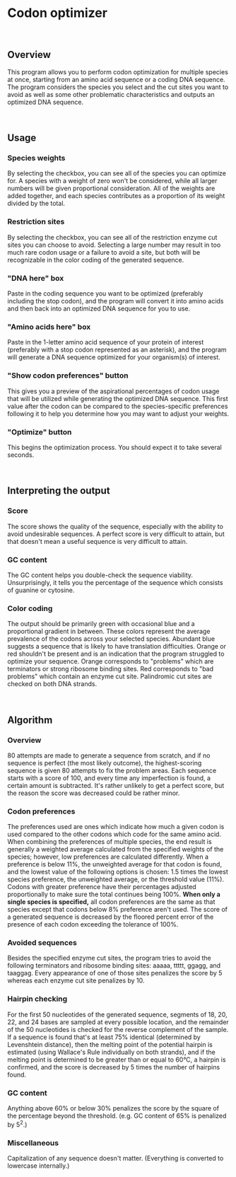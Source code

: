 # Codon optimizer

<br>

## Overview
This program allows you to perform codon optimization for multiple species at once, starting from an amino acid sequence or a coding DNA sequence. The program considers the species you select and the cut sites you want to avoid as well as some other problematic characteristics and outputs an optimized DNA sequence.

<br>

## Usage
### Species weights
By selecting the checkbox, you can see all of the species you can optimize for. A species with a weight of zero won't be considered, while all larger numbers will be given proportional consideration. All of the weights are added together, and each species contributes as a proportion of its weight divided by the total.
### Restriction sites
By selecting the checkbox, you can see all of the restriction enzyme cut sites you can choose to avoid. Selecting a large number may result in too much rare codon usage or a failure to avoid a site, but both will be recognizable in the color coding of the generated sequence.
### "DNA here" box
Paste in the coding sequence you want to be optimized (preferably including the stop codon), and the program will convert it into amino acids and then back into an optimized DNA sequence for you to use.
### "Amino acids here" box
Paste in the 1-letter amino acid sequence of your protein of interest (preferably with a stop codon represented as an asterisk), and the program will generate a DNA sequence optimized for your organism(s) of interest.
### "Show codon preferences" button
This gives you a preview of the aspirational percentages of codon usage that will be utilized while generating the optimized DNA sequence. This first value after the codon can be compared to the species-specific preferences following it to help you determine how you may want to adjust your weights.
### "Optimize" button
This begins the optimization process. You should expect it to take several seconds.

<br>

## Interpreting the output
### Score
The score shows the quality of the sequence, especially with the ability to avoid undesirable sequences. A perfect score is very difficult to attain, but that doesn't mean a useful sequence is very difficult to attain.
### GC content
The GC content helps you double-check the sequence viability. Unsurprisingly, it tells you the percentage of the sequence which consists of guanine or cytosine.
### Color coding
The output should be primarily green with occasional blue and a proportional gradient in between. These colors represent the average prevalence of the codons across your selected species. Abundant blue suggests a sequence that is likely to have translation difficulties. Orange or red shouldn't be present and is an indication that the program struggled to optimize your sequence. Orange corresponds to "problems" which are terminators or strong ribosome binding sites. Red corresponds to "bad problems" which contain an enzyme cut site. Palindromic cut sites are checked on both DNA strands.

<br>

## Algorithm
### Overview
80 attempts are made to generate a sequence from scratch, and if no sequence is perfect (the most likely outcome), the highest-scoring sequence is given 80 attempts to fix the problem areas. Each sequence starts with a score of 100, and every time any imperfection is found, a certain amount is subtracted. It's rather unlikely to get a perfect score, but the reason the score was decreased could be rather minor.
### Codon preferences
The preferences used are ones which indicate how much a given codon is used compared to the other codons which code for the same amino acid. When combining the preferences of multiple species, the end result is generally a weighted average calculated from the specified weights of the species; however, low preferences are calculated differently. When a preference is below 11%, the unweighted average for that codon is found, and the lowest value of the following options is chosen: 1.5 times the lowest species preference, the unweighted average, or the threshold value (11%). Codons with greater preference have their percentages adjusted proportionally to make sure the total continues being 100%. **When only a single species is specified,** all codon preferences are the same as that species except that codons below 8% preference aren't used. The score of a generated sequence is decreased by the floored percent error of the presence of each codon exceeding the tolerance of 100%.
### Avoided sequences
Besides the specified enzyme cut sites, the program tries to avoid the following terminators and ribosome binding sites: aaaaa, ttttt, ggagg, and taaggag. Every appearance of one of those sites penalizes the score by 5 whereas each enzyme cut site penalizes by 10.
### Hairpin checking
For the first 50 nucleotides of the generated sequence, segments of 18, 20, 22, and 24 bases are sampled at every possible location, and the remainder of the 50 nucleotides is checked for the reverse complement of the sample. If a sequence is found that's at least 75% identical (determined by Levenshtein distance), then the melting point of the potential hairpin is estimated (using Wallace's Rule individually on both strands), and if the melting point is determined to be greater than or equal to 60°C, a hairpin is confirmed, and the score is decreased by 5 times the number of hairpins found.
### GC content
Anything above 60% or below 30% penalizes the score by the square of the percentage beyond the threshold. (e.g. GC content of 65% is penalized by 5<sup>2</sup>.)
### Miscellaneous
Capitalization of any sequence doesn't matter. (Everything is converted to lowercase internally.)
